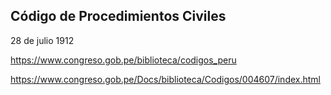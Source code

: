 ## Código de Procedimientos Civiles

28 de julio 1912 

https://www.congreso.gob.pe/biblioteca/codigos_peru

https://www.congreso.gob.pe/Docs/biblioteca/Codigos/004607/index.html
